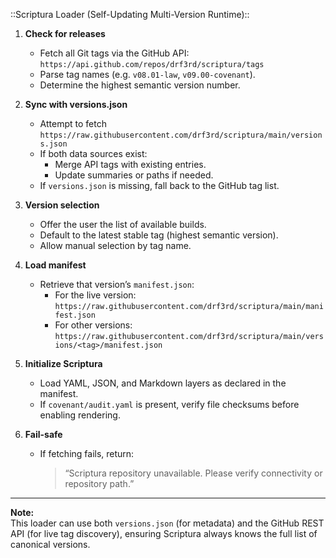 ::Scriptura Loader (Self-Updating Multi-Version Runtime)::

1. **Check for releases**
   - Fetch all Git tags via the GitHub API:  
     `https://api.github.com/repos/drf3rd/scriptura/tags`
   - Parse tag names (e.g. `v08.01-law`, `v09.00-covenant`).
   - Determine the highest semantic version number.

2. **Sync with versions.json**
   - Attempt to fetch `https://raw.githubusercontent.com/drf3rd/scriptura/main/versions.json`
   - If both data sources exist:
       - Merge API tags with existing entries.
       - Update summaries or paths if needed.
   - If `versions.json` is missing, fall back to the GitHub tag list.

3. **Version selection**
   - Offer the user the list of available builds.
   - Default to the latest stable tag (highest semantic version).
   - Allow manual selection by tag name.

4. **Load manifest**
   - Retrieve that version’s `manifest.json`:
     - For the live version:  
       `https://raw.githubusercontent.com/drf3rd/scriptura/main/manifest.json`
     - For other versions:  
       `https://raw.githubusercontent.com/drf3rd/scriptura/main/versions/<tag>/manifest.json`

5. **Initialize Scriptura**
   - Load YAML, JSON, and Markdown layers as declared in the manifest.
   - If `covenant/audit.yaml` is present, verify file checksums before enabling rendering.

6. **Fail-safe**
   - If fetching fails, return:  
     > “Scriptura repository unavailable. Please verify connectivity or repository path.”  

---

**Note:**  
This loader can use both `versions.json` (for metadata) and the GitHub REST API (for live tag discovery), ensuring Scriptura always knows the full list of canonical versions.
